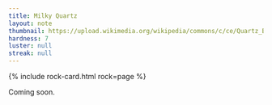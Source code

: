 ```yaml
---
title: Milky Quartz
layout: note
thumbnail: https://upload.wikimedia.org/wikipedia/commons/c/ce/Quartz_Br%C3%A9sil.jpg
hardness: 7
luster: null
streak: null
---
```

{% include rock-card.html rock=page %}

Coming soon.
